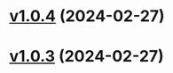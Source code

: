# [v1.0.4](https://github.com/Anthony-Jhoiro/talk-with-me/compare/v1.0.3...v1.0.4) (2024-02-27)

# [v1.0.3](https://github.com/Anthony-Jhoiro/talk-with-me/compare/v1.0.2...v1.0.3) (2024-02-27)
